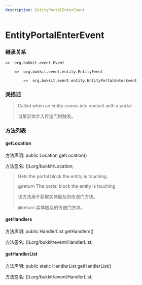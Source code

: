 ```yaml
---
description: EntityPortalEnterEvent
---
```


# EntityPortalEnterEvent

### 继承关系

    =>  org.bukkit.event.Event

        =>  org.bukkit.event.entity.EntityEvent

            =>  org.bukkit.event.entity.EntityPortalEnterEvent

### 类描述

> Called when an entity comes into contact with a portal
> 
> <p>
> 
> 当某实体步入传送门时触发。

### 方法列表

#### getLocation

方法声明: public Location getLocation()

方法签名: ()Lorg/bukkit/Location;

> Gets the portal block the entity is touching
> 
> @return The portal block the entity is touching
> 
> <p>
> 
> 该方法用于获取实体触及的传送门方块。
> 
> @return 实体触及的传送门方块。

#### getHandlers

方法声明: public HandlerList getHandlers()

方法签名: ()Lorg/bukkit/event/HandlerList;

#### getHandlerList

方法声明: public static HandlerList getHandlerList()

方法签名: ()Lorg/bukkit/event/HandlerList;
